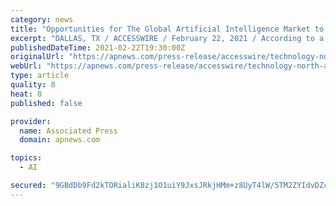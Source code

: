 ```yaml
---
category: news
title: "Opportunities for The Global Artificial Intelligence Market to Reach $70 Billion By 2025"
excerpt: "DALLAS, TX / ACCESSWIRE / February 22, 2021 / According to a new market report published by Lucintel, the future of the global artificial intelligence market looks attractive with opportunities in the healthcare,"
publishedDateTime: 2021-02-22T19:30:00Z
originalUrl: "https://apnews.com/press-release/accesswire/technology-north-america-dallas-united-states-asia-58b98b35fe5a25e920fa07cd2b021c61"
webUrl: "https://apnews.com/press-release/accesswire/technology-north-america-dallas-united-states-asia-58b98b35fe5a25e920fa07cd2b021c61"
type: article
quality: 8
heat: 8
published: false

provider:
  name: Associated Press
  domain: apnews.com

topics:
  - AI

secured: "9GBdDb9Fd2kTORialiK8zj1O1uiY9JxsJRkjHMm+z8UyT4lW/5TM2ZYIdvDZcFdYhDX+JgXDHFlb+BO6RtundjBZe8a9YHTSORhR5hT3nO+KCw//CIGTwwCEr1rRNIUesO53LYYU6D+DyYaTHzNQFr7DTW1r/qSItCBByWJig3VNvuI5gKAWjyM1fUTR59F+6nLcQfe8p8c1eNwXimWUlTUiIO0MmRkos04ZyJtSiUCebvZEiTVxlxgnwWDGkByRhzNA/1O9tGen4tupW3b6C7KhK23aGAd0fFWudBjbgW4+FZkvd77BIfYEl7TnP4Qf88Olm80i4VeETjp7LEHlOKjEaDzY/mzJbLWBFb1ZRfo=;rWbqCcdBtGEuqoQRtSWyHQ=="
---
```


